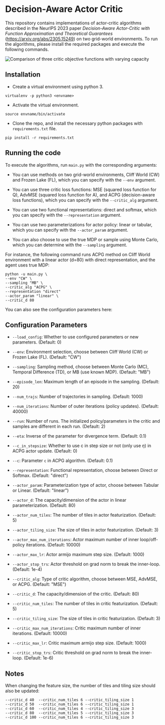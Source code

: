 # Decision-Aware Actor Critic

This repository contains implementations of actor-critic algorithms described in the NeurIPS 2023 paper _Decision-Aware Actor-Critic with Function Approximation and Theoretical Guarantees_ (https://arxiv.org/abs/2305.15249) on two grid-world environments. To run the algorithms, please install the required packages and execute the following commands.

![Comparison of three critic objective functions with varying capacity](figs/CW_MB_Linear_full_fixed.png)

## Installation
* Create a virtual environment using python 3.

`virtualenv -p python3 <envname>`

* Activate the virtual environment.

`source envname/bin/activate`

* Clone the repo, and install the necessary python packages with `requirements.txt` file.

`pip install -r requirements.txt`

## Running the code
To execute the algorithms, run `main.py` with the corresponding arguments: 
* You can use methods on two grid-world environments, Cliff World (CW) and Frozen Lake (FL), which you can specify with the `--env` argument.

* You can use three critic loss functions: MSE (squared loss function for Q), AdvMSE (squared loss function for A), and ACPG (decision-aware loss functions), which you can specify with the `--critic_alg` argument.

* You can use two functional representations: direct and softmax, which you can specify with the `--representation` argument.

* You can use two parameterizations for actor policy: linear or tabular, which you can specify with the `--actor_param` argument.

* You can also choose to use the true MDP or sample using Monte Carlo, which you can determine with the `--sampling` argument.

For instance, the following command runs ACPG method on Cliff World environment with a linear actor (d=80) with direct representation, and the agent uses true MDP:
```
python -u main.py \
--env "CW" \
--sampling "MB" \
--critic_alg "ACPG" \
--representation "direct" 
--actor_param "linear" \
--critic_d 80
```

You can also see the configuration parameters here:

## Configuration Parameters
- `--load_config`: Whether to use configured parameters or new parameters. (Default: 0)

- `--env`: Environment selection, choose between Cliff World (CW) or Frozen Lake (FL). (Default: "CW")

- `--sampling`: Sampling method, choose between Monte Carlo (MC), Temporal Difference (TD), or MB (use known MDP). (Default: "MB")

- `--episode_len`: Maximum length of an episode in the sampling. (Default: 20)

- `--num_trajs`: Number of trajectories in sampling. (Default: 1000)

- `--num_iterations`: Number of outer iterations (policy updates). (Default: 40000)

- `--run`: Number of runs. The initialized policy/parameters in the critic and samples are different in each run. (Default: 2)

- `--eta`: Inverse of the parameter for divergence term. (Default: 0.1)

- `--c_in_stepsize`: Whether to use c in step size or not (only use $\eta$) in ACPG actor update. (Default: 0)

- `--c`: Parameter `c` in ACPG algorithm. (Default: 0.1)

- `--representation`: Functional representation, choose between Direct or Softmax. (Default: "direct")

- `--actor_param`: Parameterization type of actor, choose between Tabular or Linear. (Default: "linear")

- `--actor_d`: The capacity/dimension of the actor in linear parameterization. (Default: 80)

- `--actor_num_tiles`: The number of tiles in actor featurization. (Default: 5)

- `--actor_tiling_size`: The size of tiles in actor featurization. (Default: 3)

- `--actor_max_num_iterations`: Actor maximum number of inner loop/off-policy iterations. (Default: 10000)

- `--actor_max_lr`: Actor armijo maximum step size. (Default: 1000)

- `--actor_stop_trs`: Actor threshold on grad norm to break the inner-loop. (Default: 1e-4)

- `--critic_alg`: Type of critic algorithm, choose between MSE, AdvMSE, or ACPG. (Default: "MSE")

- `--critic_d`: The capacity/dimension of the critic. (Default: 80)

- `--critic_num_tiles`: The number of tiles in critic featurization. (Default: 5)

- `--critic_tiling_size`: The size of tiles in critic featurization. (Default: 3)

- `--critic_max_num_iterations`: Critic maximum number of inner iterations. (Default: 10000)

- `--critic_max_lr`: Critic maximum armijo step size. (Default: 1000)

- `--critic_stop_trs`: Critic threshold on grad norm to break the inner-loop. (Default: 1e-6)

## Notes
When changing the feature size, the number of tiles and tiling size should also be updated:
```
--critic_d 40  --critic_num_tiles 6 --critic_tiling_size 1
--critic_d 50  --critic_num_tiles 6 --critic_tiling_size 1
--critic_d 60  --critic_num_tiles 4 --critic_tiling_size 3
--critic_d 80  --critic_num_tiles 5 --critic_tiling_size 3
--critic_d 100 --critic_num_tiles 6 --critic_tiling_size 3
```